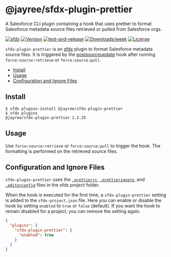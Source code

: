 # @jayree/sfdx-plugin-prettier

A Salesforce CLI plugin containing a hook that uses prettier to format Salesforce metadata source files retrieved or pulled from Salesforce orgs.

[![sfdx](https://img.shields.io/badge/cli-sfdx-brightgreen.svg)](https://developer.salesforce.com/tools/sfdxcli)
[![Version](https://img.shields.io/npm/v/@jayree/sfdx-plugin-prettier.svg)](https://npmjs.org/package/@jayree/sfdx-plugin-prettier)
[![test-and-release](https://github.com/jayree/sfdx-plugin-prettier/actions/workflows/release.yml/badge.svg)](https://github.com/jayree/sfdx-plugin-prettier/actions/workflows/release.yml)
[![Downloads/week](https://img.shields.io/npm/dw/@jayree/sfdx-plugin-prettier.svg)](https://npmjs.org/package/@jayree/sfdx-plugin-prettier)
[![License](https://img.shields.io/npm/l/@jayree/sfdx-plugin-prettier.svg)](https://github.com/jayree-plugins/sfdx-plugin-prettier/blob/main/package.json)


`sfdx-plugin-prettier` is an [sfdx](https://developer.salesforce.com/tools/sfdxcli) plugin to format Salesforce metadata source files. It is triggered by the [postsourceupdate](https://github.com/forcedotcom/cli/blob/master/releasenotes/README.md#4950-august-6-2020) hook after running `force:source:retrieve` or `force:source:pull`.

<!-- toc -->
* [Install](#install)
* [Usage](#usage)
* [Configuration and Ignore Files](#configuration-and-ignore-files)
<!-- tocstop -->

## Install

<!-- usage -->
```sh-session
$ sfdx plugins:install @jayree/sfdx-plugin-prettier
$ sfdx plugins
@jayree/sfdx-plugin-prettier 1.2.25
```
<!-- usagestop -->

## Usage

Use `force:source:retrieve` or `force:source:pull` to tirgger the hook. The formatting is performed on the retrieved source files.

## Configuration and Ignore Files

`sfdx-plugin-prettier` uses the [`.prettierrc`](https://prettier.io/docs/en/configuration), [`.prettierignore`](https://prettier.io/docs/en/ignore#ignoring-files), and [`.editorconfig`](http://editorconfig.org/) files in the sfdx project folder.

When the hook is executed for the first time, a `sfdx-plugin-prettier` setting is added to the `sfdx-project.json` file. Here you can enable or disable the hook by setting `enabled` to `true` or `false` (default). If you want the hook to remain disabled for a project, you can remove the setting again.

```json
{
  "plugins": {
    "sfdx-plugin-prettier": {
      "enabled": true
    }
  }
}
```
